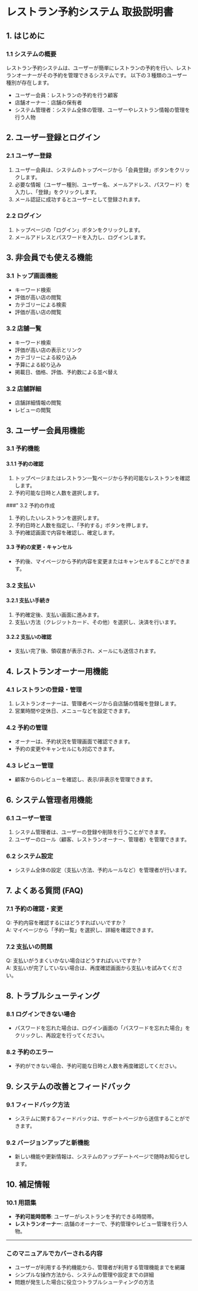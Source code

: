 # レストラン予約システム 取扱説明書

## 1. はじめに

### 1.1 システムの概要
レストラン予約システムは、ユーザーが簡単にレストランの予約を行い、レストランオーナーがその予約を管理できるシステムです。
以下の３種類のユーザー種別が存在します。  
- ユーザー会員：レストランの予約を行う顧客
- 店舗オーナー：店舗の保有者
- システム管理者：システム全体の管理、ユーザーやレストラン情報の管理を行う人物

## 2. ユーザー登録とログイン

### 2.1 ユーザー登録
1. ユーザー会員は、システムのトップページから「会員登録」ボタンをクリックします。
2. 必要な情報（ユーザー種別、ユーザー名、メールアドレス、パスワード）を入力し、「登録」をクリックします。
3. メール認証に成功するとユーザーとして登録されます。

### 2.2 ログイン
1. トップページの「ログイン」ボタンをクリックします。
2. メールアドレスとパスワードを入力し、ログインします。

## 3. 非会員でも使える機能

### 3.1 トップ画面機能
- キーワード検索
- 評価が高い店の閲覧
- カテゴリーによる検索
- 評価が高い店の閲覧

### 3.2 店舗一覧
- キーワード検索
- 評価が高い店の表示とリンク
- カテゴリーによる絞り込み
- 予算による絞り込み
- 掲載日、価格、評価、予約数による並べ替え

### 3.2 店舗詳細
- 店舗詳細情報の閲覧
- レビューの閲覧


## 3. ユーザー会員用機能

### 3.1 予約機能

#### 3.1.1 予約の確認
1. トップページまたはレストラン一覧ページから予約可能なレストランを確認します。
2. 予約可能な日時と人数を選択します。

###" 3.2 予約の作成
1. 予約したいレストランを選択します。
2. 予約日時と人数を指定し、「予約する」ボタンを押します。
3. 予約確認画面で内容を確認し、確定します。

#### 3.3 予約の変更・キャンセル
- 予約後、マイページから予約内容を変更またはキャンセルすることができます。

### 3.2 支払い

#### 3.2.1 支払い手続き
1. 予約確定後、支払い画面に進みます。
2. 支払い方法（クレジットカード、その他）を選択し、決済を行います。

#### 3.2.2 支払いの確認
- 支払い完了後、領収書が表示され、メールにも送信されます。

## 4. レストランオーナー用機能

### 4.1 レストランの登録・管理
1. レストランオーナーは、管理者ページから自店舗の情報を登録します。
2. 営業時間や定休日、メニューなどを設定できます。

### 4.2 予約の管理
- オーナーは、予約状況を管理画面で確認できます。
- 予約の変更やキャンセルにも対応できます。

### 4.3 レビュー管理
- 顧客からのレビューを確認し、表示/非表示を管理できます。

## 6. システム管理者用機能

### 6.1 ユーザー管理
1. システム管理者は、ユーザーの登録や削除を行うことができます。
2. ユーザーのロール（顧客、レストランオーナー、管理者）を管理できます。

### 6.2 システム設定
- システム全体の設定（支払い方法、予約ルールなど）を管理者が行います。

## 7. よくある質問 (FAQ)

### 7.1 予約の確認・変更
Q: 予約内容を確認するにはどうすればいいですか？  
A: マイページから「予約一覧」を選択し、詳細を確認できます。

### 7.2 支払いの問題
Q: 支払いがうまくいかない場合はどうすればいいですか？  
A: 支払いが完了していない場合は、再度確認画面から支払いを試みてください。

## 8. トラブルシューティング

### 8.1 ログインできない場合
- パスワードを忘れた場合は、ログイン画面の「パスワードを忘れた場合」をクリックし、再設定を行ってください。

### 8.2 予約のエラー
- 予約ができない場合、予約可能な日時と人数を再度確認してください。

## 9. システムの改善とフィードバック

### 9.1 フィードバック方法
- システムに関するフィードバックは、サポートページから送信することができます。

### 9.2 バージョンアップと新機能
- 新しい機能や更新情報は、システムのアップデートページで随時お知らせします。

## 10. 補足情報

### 10.1 用語集
- **予約可能時間帯**: ユーザーがレストランを予約できる時間帯。
- **レストランオーナー**: 店舗のオーナーで、予約管理やレビュー管理を行う人物。

---

### このマニュアルでカバーされる内容
- ユーザーが利用する予約機能から、管理者が利用する管理機能までを網羅
- シンプルな操作方法から、システムの管理や設定までの詳細
- 問題が発生した場合に役立つトラブルシューティングの方法
